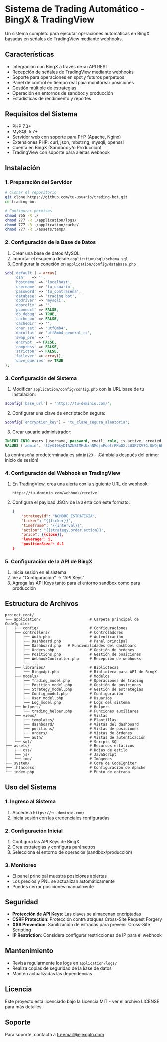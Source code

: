 # Sistema de Trading Automático - BingX & TradingView

Un sistema completo para ejecutar operaciones automáticas en BingX basadas en señales de TradingView mediante webhooks.

## Características

- Integración con BingX a través de su API REST
- Recepción de señales de TradingView mediante webhooks
- Soporte para operaciones en spot y futuros perpetuos
- Panel de control en tiempo real para monitorear posiciones
- Gestión múltiple de estrategias
- Operación en entornos de sandbox y producción
- Estadísticas de rendimiento y reportes

## Requisitos del Sistema

- PHP 7.3+
- MySQL 5.7+
- Servidor web con soporte para PHP (Apache, Nginx)
- Extensiones PHP: curl, json, mbstring, mysqli, openssl
- Cuenta en BingX (Sandbox y/o Producción)
- TradingView con soporte para alertas webhook

## Instalación

### 1. Preparación del Servidor

```bash
# Clonar el repositorio
git clone https://github.com/tu-usuario/trading-bot.git
cd trading-bot

# Configurar permisos
chmod 755 -R ./
chmod 777 -R ./application/logs/
chmod 777 -R ./application/cache/
chmod 777 -R ./assets/temp/
```

### 2. Configuración de la Base de Datos

1. Crear una base de datos MySQL
2. Importar el esquema desde `application/sql/schema.sql`
3. Configurar la conexión en `application/config/database.php`

```php
$db['default'] = array(
    'dsn'   => '',
    'hostname' => 'localhost',
    'username' => 'tu_usuario',
    'password' => 'tu_contraseña',
    'database' => 'trading_bot',
    'dbdriver' => 'mysqli',
    'dbprefix' => '',
    'pconnect' => FALSE,
    'db_debug' => TRUE,
    'cache_on' => FALSE,
    'cachedir' => '',
    'char_set' => 'utf8mb4',
    'dbcollat' => 'utf8mb4_general_ci',
    'swap_pre' => '',
    'encrypt' => FALSE,
    'compress' => FALSE,
    'stricton' => FALSE,
    'failover' => array(),
    'save_queries' => TRUE
);
```

### 3. Configuración del Sistema

1. Modificar `application/config/config.php` con la URL base de tu instalación:

```php
$config['base_url'] = 'https://tu-dominio.com/';
```

2. Configurar una clave de encriptación segura:

```php
$config['encryption_key'] = 'tu_clave_segura_aleatoria';
```

3. Crear usuario administrador:

```sql
INSERT INTO users (username, password, email, role, is_active, created_at) 
VALUES ('admin', '$2y$10$yDIAZbBtMHsUxnNMdjmPqetrPKwGX.LU3K7XV7G.UWOj6Wb7/IKOO', 'admin@example.com', 'admin', 1, NOW());
```
La contraseña predeterminada es `admin123` - ¡Cámbiala después del primer inicio de sesión!

### 4. Configuración del Webhook en TradingView

1. En TradingView, crea una alerta con la siguiente URL de webhook:
   ```
   https://tu-dominio.com/webhook/receive
   ```

2. Configura el payload JSON de la alerta con este formato:
   ```json
   {
       "strategyId": "NOMBRE_ESTRATEGIA",
       "ticker": "{{ticker}}",
       "timeframe": "{{interval}}",
       "action": "{{strategy.order.action}}",
       "price": {{close}},
       "leverage": 5,
       "positionSize": 0.1
   }
   ```

### 5. Configuración de la API de BingX

1. Inicia sesión en el sistema
2. Ve a "Configuración" -> "API Keys"
3. Agrega las API Keys tanto para el entorno sandbox como para producción

## Estructura de Archivos

```
project_root/
├── application/                      # Carpeta principal de CodeIgniter
│   ├── config/                       # Configuraciones
│   ├── controllers/                  # Controladores
│   │   ├── Auth.php                  # Autenticación
│   │   ├── Dashboard.php             # Panel principal
│   │   ├── Dashboard.php   # Funcionalidades del dashboard
│   │   ├── Orders.php                # Gestión de órdenes
│   │   ├── Positions.php             # Gestión de posiciones
│   │   ├── WebhookController.php     # Recepción de webhooks
│   │   └── ...
│   ├── libraries/                    # Bibliotecas
│   │   └── BingxApi.php              # Biblioteca para API de BingX
│   ├── models/                       # Modelos
│   │   ├── Trading_model.php         # Operaciones de trading
│   │   ├── Position_model.php        # Gestión de posiciones
│   │   ├── Strategy_model.php        # Gestión de estrategias
│   │   ├── Config_model.php          # Configuración
│   │   ├── User_model.php            # Usuarios
│   │   └── Log_model.php             # Logs del sistema
│   ├── helpers/                      # Helpers
│   │   └── trading_helper.php        # Funciones auxiliares
│   ├── views/                        # Vistas
│   │   ├── templates/                # Plantillas
│   │   ├── dashboard/                # Vistas del dashboard
│   │   ├── positions/                # Vistas de posiciones
│   │   ├── orders/                   # Vistas de órdenes
│   │   └── auth/                     # Vistas de autenticación
│   └── sql/                          # Scripts SQL
├── assets/                           # Recursos estáticos
│   ├── css/                          # Hojas de estilo
│   ├── js/                           # JavaScript
│   └── img/                          # Imágenes
├── system/                           # Core de CodeIgniter
├── .htaccess                         # Configuración de Apache
└── index.php                         # Punto de entrada
```

## Uso del Sistema

### 1. Ingreso al Sistema

1. Accede a `https://tu-dominio.com/`
2. Inicia sesión con las credenciales configuradas

### 2. Configuración Inicial

1. Configura las API Keys de BingX
2. Crea estrategias y configura parámetros
3. Selecciona el entorno de operación (sandbox/producción)

### 3. Monitoreo

- El panel principal muestra posiciones abiertas
- Los precios y PNL se actualizan automáticamente
- Puedes cerrar posiciones manualmente

## Seguridad

- **Protección de API Keys**: Las claves se almacenan encriptadas
- **CSRF Protection**: Protección contra ataques Cross-Site Request Forgery
- **XSS Prevention**: Sanitización de entradas para prevenir Cross-Site Scripting
- **IP Restriction**: Considera configurar restricciones de IP para el webhook

## Mantenimiento

- Revisa regularmente los logs en `application/logs/`
- Realiza copias de seguridad de la base de datos
- Mantén actualizadas las dependencias

## Licencia

Este proyecto está licenciado bajo la Licencia MIT - ver el archivo LICENSE para más detalles.

## Soporte

Para soporte, contacta a [tu-email@ejemplo.com](mailto:tu-email@ejemplo.com)